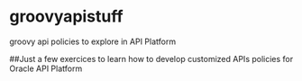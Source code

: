 # groovyapistuff
groovy api policies to explore in API Platform

##Just a few exercices to learn how to develop customized APIs policies for Oracle API Platform
 
